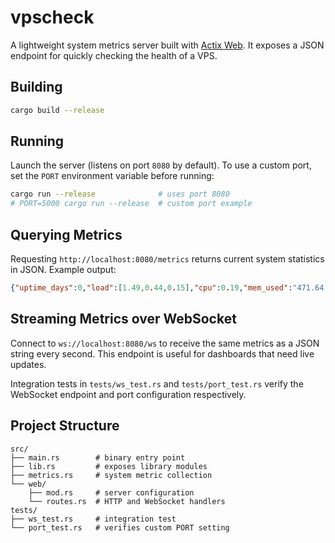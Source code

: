 # vpscheck

A lightweight system metrics server built with [Actix Web](https://actix.rs/). It exposes a JSON endpoint for quickly checking the health of a VPS.

## Building

```bash
cargo build --release
```

## Running

Launch the server (listens on port `8080` by default). To use a custom port,
set the `PORT` environment variable before running:

```bash
cargo run --release              # uses port 8080
# PORT=5000 cargo run --release  # custom port example
```

## Querying Metrics

Requesting `http://localhost:8080/metrics` returns current system statistics in JSON. Example output:

```json
{"uptime_days":0,"load":[1.49,0.44,0.15],"cpu":0.19,"mem_used":"471.64 MiB","mem_total":"9.93 GiB","disk_used_gib":13.52,"disk_total_gib":62.44,"rx_rate":0,"tx_rate":0,"rx_total_gib":0.0166,"tx_total_gib":0.00014,"swap_used_mib":0.0,"swap_total_mib":0.0,"tcp":7,"udp":2,"processes":15,"threads":24}
```


## Streaming Metrics over WebSocket

Connect to `ws://localhost:8080/ws` to receive the same metrics as a JSON string every second.
This endpoint is useful for dashboards that need live updates.

Integration tests in `tests/ws_test.rs` and `tests/port_test.rs` verify the
WebSocket endpoint and port configuration respectively.

## Project Structure

```
src/
├── main.rs        # binary entry point
├── lib.rs         # exposes library modules
├── metrics.rs     # system metric collection
└── web/
    ├── mod.rs     # server configuration
    └── routes.rs  # HTTP and WebSocket handlers
tests/
├── ws_test.rs     # integration test
└── port_test.rs   # verifies custom PORT setting
```
